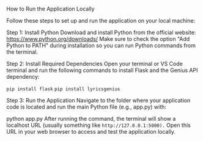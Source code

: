 How to Run the Application Locally

Follow these steps to set up and run the application on your local machine:

Step 1: Install Python
Download and install Python from the official website: https://www.python.org/downloads/
Make sure to check the option "Add Python to PATH" during installation so you can run Python commands from the terminal.

Step 2: Install Required Dependencies
Open your terminal or VS Code terminal and run the following commands to install Flask and the Genius API dependency:

```pip install flask```
```pip install lyricsgenius```

Step 3: Run the Application
Navigate to the folder where your application code is located and run the main Python file (e.g., app.py) with:

python app.py
After running the command, the terminal will show a localhost URL (usually something like ```http://127.0.0.1:5000).``` Open this URL in your web browser to access and test the application locally.
